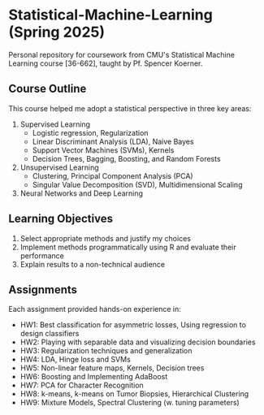 # Statistical-Machine-Learning (Spring 2025)
Personal repository for coursework from CMU's Statistical Machine Learning course [36-662], taught by Pf. Spencer Koerner.

## Course Outline
This course helped me adopt a statistical perspective in three key areas:
1) Supervised Learning
   - Logistic regression, Regularization
   - Linear Discriminant Analysis (LDA), Naive Bayes
   - Support Vector Machines (SVMs), Kernels
   - Decision Trees, Bagging, Boosting, and Random Forests 
2) Unsupervised Learning
   - Clustering, Principal Component Analysis (PCA)
   - Singular Value Decomposition (SVD), Multidimensional Scaling
3) Neural Networks and Deep Learning

## Learning Objectives 
1. Select appropriate methods and justify my choices
2. Implement methods programmatically using R and evaluate their performance
3. Explain results to a non-technical audience

## Assignments
Each assignment provided hands-on experience in:
- HW1: Best classification for asymmetric losses, Using regression to design classifiers
- HW2: Playing with separable data and visualizing decision boundaries 
- HW3: Regularization techniques and generalization
- HW4: LDA, Hinge loss and SVMs
- HW5: Non-linear feature maps, Kernels, Decision trees
- HW6: Boosting and Implementing AdaBoost
- HW7: PCA for Character Recognition
- HW8: k-means, k-means on Tumor Biopsies, Hierarchical Clustering
- HW9: Mixture Models, Spectral Clustering (w. tuning parameters)
